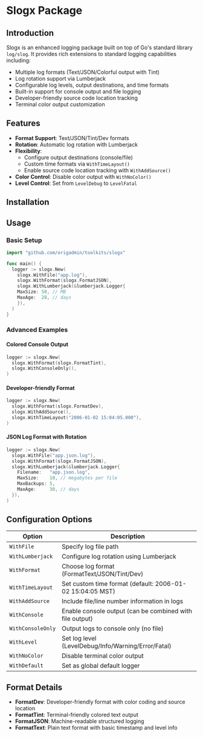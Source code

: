 # Slogx Package

## Introduction

Slogx is an enhanced logging package built on top of Go's standard library `log/slog`. It provides rich extensions to
standard logging capabilities including:

- Multiple log formats (Text/JSON/Colorful output with Tint)
- Log rotation support via Lumberjack
- Configurable log levels, output destinations, and time formats
- Built-in support for console output and file logging
- Developer-friendly source code location tracking
- Terminal color output customization

## Features

- **Format Support**: Text/JSON/Tint/Dev formats
- **Rotation**: Automatic log rotation with Lumberjack
- **Flexibility**:
    - Configure output destinations (console/file)
    - Custom time formats via `WithTimeLayout()`
    - Enable source code location tracking with `WithAddSource()`
- **Color Control**: Disable color output with `WithNoColor()`
- **Level Control**: Set from `LevelDebug` to `LevelFatal`

## Installation

## Usage

### Basic Setup

```go
import "github.com/origadmin/toolkits/slogx"

func main() {
  logger := slogx.New(
    slogx.WithFile("app.log"),
    slogx.WithFormat(slogx.FormatJSON),
    slogx.WithLumberjack(&lumberjack.Logger{
    MaxSize: 50, // MB
    MaxAge:  28, // days
    }),
  )
}
```

### Advanced Examples

#### Colored Console Output

```go
logger := slogx.New(
  slogx.WithFormat(slogx.FormatTint),
  slogx.WithConsoleOnly(),
)
```

#### Developer-friendly Format

```go
logger := slogx.New(
  slogx.WithFormat(slogx.FormatDev),
  slogx.WithAddSource(),
  slogx.WithTimeLayout("2006-01-02 15:04:05.000"),
)
```

#### JSON Log Format with Rotation

```go
logger := slogx.New(
  slogx.WithFile("app.json.log"),
  slogx.WithFormat(slogx.FormatJSON),
  slogx.WithLumberjack(&lumberjack.Logger{
    Filename:   "app.json.log",
    MaxSize:    10, // megabytes per file
    MaxBackups: 5,
    MaxAge:     30, // days
  }),
)
```

## Configuration Options
| Option              | Description                                                 |
|---------------------|-------------------------------------------------------------|
| `WithFile`          | Specify log file path                                       |
| `WithLumberjack`    | Configure log rotation using Lumberjack                     |
| `WithFormat`        | Choose log format (FormatText/JSON/Tint/Dev)                |
| `WithTimeLayout`    | Set custom time format (default: 2006-01-02 15:04:05 MST)   |
| `WithAddSource`     | Include file/line number information in logs                |
| `WithConsole`       | Enable console output (can be combined with file output)    |
| `WithConsoleOnly`   | Output logs to console only (no file)                       |
| `WithLevel`         | Set log level (LevelDebug/Info/Warning/Error/Fatal)         |
| `WithNoColor`       | Disable terminal color output                               |
| `WithDefault`       | Set as global default logger                                |

## Format Details
- **FormatDev**: Developer-friendly format with color coding and source location
- **FormatTint**: Terminal-friendly colored text output
- **FormatJSON**: Machine-readable structured logging
- **FormatText**: Plain text format with basic timestamp and level info
